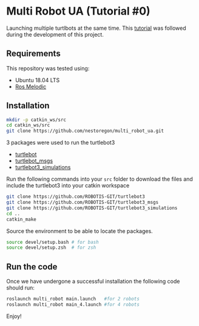 # Multi Robot UA (Tutorial #0)
Launching multiple turtlbots at the same time.
This [tutorial](https://www.theconstructsim.com/ros-qa-130-how-to-launch-multiple-robots-in-gazebo-simulator/) was followed during the development of this project.

## Requirements
This repository was tested using:
- Ubuntu 18.04 LTS
- [Ros Melodic](http://wiki.ros.org/melodic/Installation/Ubuntu)

## Installation
```bash
mkdir -p catkin_ws/src
cd catkin_ws/src
git clone https://github.com/nestoregon/multi_robot_ua.git
```

3 packages were used to run the turtlebot3
- [turtlebot](https://github.com/ROBOTIS-GIT/turtlebot3)
- [turtlebot_msgs](https://github.com/ROBOTIS-GIT/turtlebot3_msgs)
- [turtlebot3_simulations](https://github.com/ROBOTIS-GIT/turtlebot3_simulations)

Run the following commands into your ```src``` folder to download the files and include the turtlebot3 into your catkin workspace

```bash
git clone https://github.com/ROBOTIS-GIT/turtlebot3
git clone https://github.com/ROBOTIS-GIT/turtlebot3_msgs
git clone https://github.com/ROBOTIS-GIT/turtlebot3_simulations
cd ..
catkin_make
```
Source the environment to be able to locate the packages.
```bash
source devel/setup.bash # for bash
source devel/setup.zsh  # for zsh
```

## Run the code
Once we have undergone a successful installation the following code should run:
```bash
roslaunch multi_robot main.launch   #for 2 robots
roslaunch multi_robot main_4.launch #for 4 robots
```

Enjoy!
